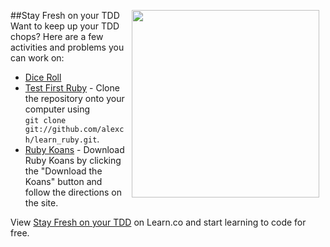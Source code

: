 
##Stay Fresh on your TDD
<img src="https://s3.amazonaws.com/after-school-assets/fresh.jpeg" width="300" align="right" hspace="10"> Want to keep up your TDD chops? Here are a few activities and problems you can work on:

+ [Dice Roll](https://github.com/learn-co-curriculum/hs-tdd-dice-roll-lab)
+ [Test First Ruby](http://testfirst.org/learn_ruby) - Clone the repository onto your computer using<br>`git clone git://github.com/alexch/learn_ruby.git`. 
+ [Ruby Koans](http://rubykoans.com/) - Download Ruby Koans by clicking the "Download the Koans" button and follow the directions on the site.

<p data-visibility='hidden'>View <a href='https://learn.co/lessons/hs-tdd-stay-fresh' title='Stay Fresh on your TDD'>Stay Fresh on your TDD</a> on Learn.co and start learning to code for free.</p>

